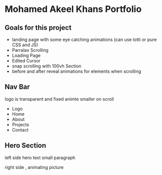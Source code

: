 # Mohamed Akeel Khans Portfolio

## Goals for this project
  - landing page with some eye catching animations (can use lotti or pure CSS and JS)
  - Parralax Scrolling 
  - Loading Page 
  - Edited Cursor 
  - snap scrolling with 100vh Section 
  - before and after reveal animations for elements when scrolling

## Nav Bar
logo is transparent and fixed 
  animte smaller on scroll 
  - Logo
  - Home
  - About
  - Projects
  - Contact 

## Hero Section
left side 
  hero text
  small paragraph 

right side , animating picture 




